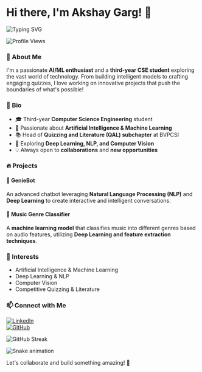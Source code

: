 # Hi there, I'm Akshay Garg! 👋

![Typing SVG](https://readme-typing-svg.herokuapp.com?font=Fira+Code&size=22&pause=1000&color=36BCF7&width=435&lines=AI%2FML+Enthusiast;Deep+Learning+Explorer;Quizzing+and+Literature+Lover)

![Profile Views](https://komarev.com/ghpvc/?username=akshay-garg&color=blue)

### 🚀 About Me
I'm a passionate **AI/ML enthusiast** and a **third-year CSE student** exploring the vast world of technology. From building intelligent models to crafting engaging quizzes, I love working on innovative projects that push the boundaries of what's possible!

### 📝 Bio
- 🎓 Third-year **Computer Science Engineering** student
- 🤖 Passionate about **Artificial Intelligence & Machine Learning**
- 📚 Head of **Quizzing and Literature (QAL) subchapter** at BVPCSI
- 🎯 Exploring **Deep Learning, NLP, and Computer Vision**
- 💡 Always open to **collaborations** and **new opportunities**

### 🔥 Projects
#### 🤖 GenieBot
An advanced chatbot leveraging **Natural Language Processing (NLP)** and **Deep Learning** to create interactive and intelligent conversations.

#### 🎵 Music Genre Classifier
A **machine learning model** that classifies music into different genres based on audio features, utilizing **Deep Learning and feature extraction techniques**.

### 📌 Interests
- Artificial Intelligence & Machine Learning
- Deep Learning & NLP
- Computer Vision
- Competitive Quizzing & Literature

### 📫 Connect with Me
[![LinkedIn](https://img.shields.io/badge/LinkedIn-blue?style=for-the-badge&logo=linkedin)](https://www.linkedin.com/in/akshay-garg)  
[![GitHub](https://img.shields.io/badge/GitHub-black?style=for-the-badge&logo=github)](https://github.com/akshay-garg)  

![GitHub Streak](https://github-readme-streak-stats.herokuapp.com?user=Akshay-Garg-0805&theme=dark&hide_border=true)

![Snake animation](https://github.com/akshay-garg/Akshay-Garg-0805/blob/output/github-contribution-grid-snake.svg)

Let's collaborate and build something amazing! 🚀
